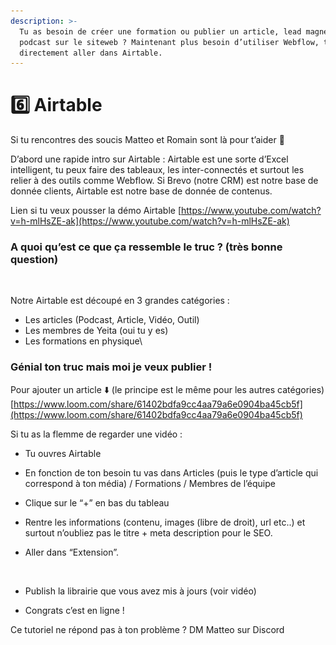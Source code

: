 ```yaml
---
description: >-
  Tu as besoin de créer une formation ou publier un article, lead magnet,
  podcast sur le siteweb ? Maintenant plus besoin d’utiliser Webflow, tu peux
  directement aller dans Airtable.
---
```


# 6️⃣ Airtable

Si tu rencontres des soucis Matteo et Romain sont là pour t’aider 🫶

D’abord une rapide intro sur Airtable : Airtable est une sorte d’Excel intelligent, tu peux faire des tableaux, les inter-connectés et surtout les relier à des outils comme Webflow. Si Brevo (notre CRM) est notre base de donnée clients, Airtable est notre base de donnée de contenus.

Lien si tu veux pousser la démo Airtable [https://www.youtube.com/watch?v=h-mlHsZE-ak](https://www.youtube.com/watch?v=h-mlHsZE-ak)

### A quoi qu’est ce que ça ressemble le truc ? (très bonne question)

<figure><img src="../../.gitbook/assets/Capture d’écran 2024-05-17 à 14.46.18.png" alt=""><figcaption></figcaption></figure>

Notre Airtable est découpé en 3 grandes catégories :

* Les articles (Podcast, Article, Vidéo, Outil)
* Les membres de Yeita (oui tu y es)
* Les formations en physique\


### Génial ton truc mais moi je veux publier !&#x20;

Pour ajouter un article ⬇️ (le principe est le même pour les autres catégories) [https://www.loom.com/share/61402bdfa9cc4aa79a6e0904ba45cb5f](https://www.loom.com/share/61402bdfa9cc4aa79a6e0904ba45cb5f)

Si tu as la flemme de regarder une vidéo :

* Tu ouvres Airtable
* En fonction de ton besoin tu vas dans Articles (puis le type d’article qui correspond à ton média) / Formations / Membres de l’équipe
* Clique sur le “+” en bas du tableau
* Rentre les informations (contenu, images (libre de droit), url etc..) et surtout n’oubliez pas le titre + meta description pour le SEO.
*   Aller dans “Extension”.

    <div align="left">

    <figure><img src="../../.gitbook/assets/Capture d’écran 2024-05-17 à 15.08.13.png" alt=""><figcaption></figcaption></figure>

    </div>
* Publish la librairie que vous avez mis à jours (voir vidéo)
* Congrats c’est en ligne !

Ce tutoriel ne répond pas à ton problème ? DM Matteo sur Discord&#x20;
